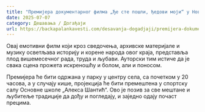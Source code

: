 ```yaml
---
title: "Премијера документарног филма „Ђе сте пошли, ђедови моји“ у Новој Гајдобри"
date: 2025-07-07
category: Дешавања / Догађаји
url: https://backapalankavesti.com/desavanja-dogadjaji/premijera-dokumentarnog-filma-dje-ste-posli-djedovi-moji-u-novoj-gajdobri/
---
```


Овај емотивни филм који кроз сведочења, архивске материјале и музику осветљава историју и корене народа овог краја, представља плод вишемесечног рада, труда и љубави. Ауторски тим истиче да је свака сцена прожета искреношћу и болом, али и поносом.

Премијера ће бити одржана у парку у центру села, са почетком у 20 часова, а у случају кише, пројекција ће бити премештена у спортску салу Основне школе „Алекса Шантић“. Oво је позив за све мештане и љубитеље традиције да дођу и погледају, и заједно одају почаст прецима.
